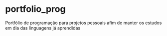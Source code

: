 # portfolio_prog
Portfólio de programação para projetos pessoais afim de manter os estudos em dia das linguagens já aprendidas
